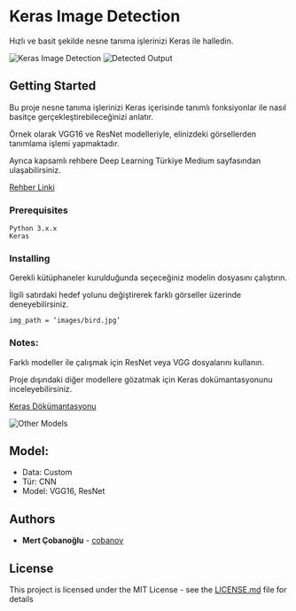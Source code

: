 # Keras Image Detection

Hızlı ve basit şekilde nesne tanıma işlerinizi Keras ile halledin.

![Keras Image Detection](https://cdn-images-1.medium.com/max/1000/1*kB3AxETvdKQZ47HhHxSMLA.jpeg)
![Detected Output](https://cdn-images-1.medium.com/max/800/1*WqMpGSV3dA-t7h-UrTzBxw.jpeg)

## Getting Started

Bu proje nesne tanıma işlerinizi Keras içerisinde tanımlı fonksiyonlar ile nasıl basitçe gerçekleştirebileceğinizi anlatır.

Örnek olarak VGG16 ve ResNet modelleriyle, elinizdeki görsellerden tanımlama işlemi yapmaktadır.

Ayrıca kapsamlı rehbere Deep Learning Türkiye Medium sayfasından ulaşabilirsiniz.

[Rehber Linki](https://medium.com/deep-learning-turkiye/keras-ile-nesne-tanıma-uygulamaları-5142e71aeadb)

### Prerequisites

```
Python 3.x.x
Keras
```

### Installing

Gerekli kütüphaneler kurulduğunda seçeceğiniz modelin dosyasını çalıştırın.

İlgili satırdaki hedef yolunu değiştirerek farklı görseller üzerinde deneyebilirsiniz.

`img_path = ‘images/bird.jpg’`


### Notes:
Farklı modeller ile çalışmak için ResNet veya VGG dosyalarını kullanın.

Proje dışındaki diğer modellere gözatmak için Keras dokümantasyonunu inceleyebilirsiniz.

[Keras Dökümantasyonu](https://keras.io/applications/)

![Other Models](https://cdn-images-1.medium.com/max/800/1*DNrFJ12scEVf48VTUW8uWg.jpeg)

## Model:
* Data: Custom
* Tür: CNN
* Model: VGG16, ResNet

## Authors

* **Mert Çobanoğlu** - [cobanov](https://github.com/cobanov)

## License

This project is licensed under the MIT License - see the [LICENSE.md](LICENSE.md) file for details


